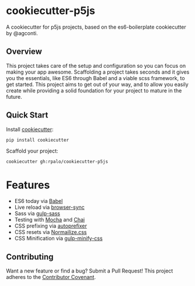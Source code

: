 # cookiecutter-p5js

A cookiecutter for p5js projects, based on the es6-boilerplate cookiecutter by @agconti.

## Overview
This project takes care of the setup and configuration so you can focus on making your app awesome. Scaffolding a project takes seconds and it gives you the essentials, like ES6 through Babel and a viable scss framework, to get started. This project aims to get out of your way, and to allow you easily create while providing a solid foundation for your project to mature in the future.

## Quick Start
Install [cookiecutter](https://github.com/audreyr/cookiecutter):
```bash
pip install cookiecutter
```

Scaffold your project:
```
cookiecutter gh:rpalo/cookiecutter-p5js 
```

# Features

- ES6 today via [Babel](https://babeljs.io/)
- Live reload via [browser-sync](http://www.browsersync.io/)
- Sass via [gulp-sass](https://www.npmjs.com/package/gulp-sass)
- Testing with [Mocha](https://mochajs.org/) and [Chai](http://chaijs.com/)
- CSS prefixing via [autoprefixer](https://github.com/postcss/autoprefixer)
- CSS resets via [Normailize.css](https://necolas.github.io/normalize.css/)
- CSS Minification via [gulp-minify-css](https://www.npmjs.com/package/gulp-minify-css)

## Contributing
Want a new feature or find a bug? Submit a Pull Request! This project adheres to the [Contributor Covenant](http://contributor-covenant.org/version/1/2/0/).
